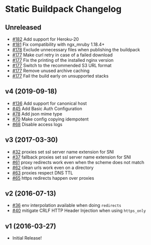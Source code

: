 # Static Buildpack Changelog

## Unreleased

* [#182](https://github.com/heroku/heroku-buildpack-static/pull/182) Add support for Heroku-20
* [#181](https://github.com/heroku/heroku-buildpack-static/pull/181) Fix compatibility with ngx_mruby 1.18.4+
* [#178](https://github.com/heroku/heroku-buildpack-static/pull/178) Exclude unnecessary files when publishing the buildpack
* [#177](https://github.com/heroku/heroku-buildpack-static/pull/177) Make curl retry in case of a failed download
* [#177](https://github.com/heroku/heroku-buildpack-static/pull/177) Fix the printing of the installed nginx version
* [#177](https://github.com/heroku/heroku-buildpack-static/pull/177) Switch to the recommended S3 URL format
* [#177](https://github.com/heroku/heroku-buildpack-static/pull/177) Remove unused archive caching
* [#177](https://github.com/heroku/heroku-buildpack-static/pull/177) Fail the build early on unsupported stacks

## v4 (2019-09-18)

* [#136](https://github.com/heroku/heroku-buildpack-static/pull/136) Add support for canonical host
* [#45](https://github.com/heroku/heroku-buildpack-static/pull/45) Add Basic Auth Configuration
* [#78](https://github.com/heroku/heroku-buildpack-static/pull/78) Add json mime type
* [#70](https://github.com/heroku/heroku-buildpack-static/pull/70) Make config copying idempotent
* [#68](https://github.com/heroku/heroku-buildpack-static/pull/68) Disable access logs

## v3 (2017-03-30)

* [#32](https://github.com/heroku/heroku-buildpack-static/pull/32) proxies set ssl server name extension for SNI
* [#37](https://github.com/heroku/heroku-buildpack-static/pull/47) fallback proxies set ssl server name extension for SNI
* [#61](https://github.com/heroku/heroku-buildpack-static/pull/61) proxy redirects work even when the scheme does not match
* [#62](https://github.com/heroku/heroku-buildpack-static/pull/62) clean urls work even on a directory
* [#63](https://github.com/heroku/heroku-buildpack-static/pull/63) proxies respect DNS TTL
* [#65](https://github.com/heroku/heroku-buildpack-static/pull/65) https redirects happen over proxies

## v2 (2016-07-13)

* [#36](https://github.com/heroku/heroku-buildpack-static/pull/36) env interpolation available when doing `redirects`
* [#40](https://github.com/heroku/heroku-buildpack-static/pull/40) mitigate CRLF HTTP Header Injection when using `https_only`

## v1 (2016-03-27)

* Initial Release!
